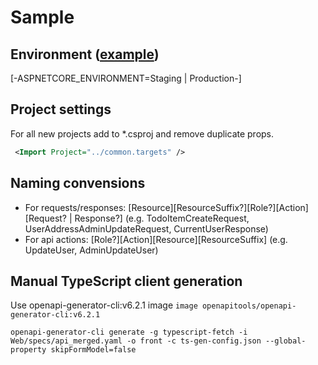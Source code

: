 # Sample

## Environment ([example](./env.example.json))
[-ASPNETCORE_ENVIRONMENT=Staging | Production-]  

## Project settings
For all new projects add to *.csproj and remove duplicate props.
```xml
 <Import Project="../common.targets" />
```

## Naming convensions
- For requests/responses: [Resource][ResourceSuffix?][Role?][Action][Request? | Response?] (e.g. TodoItemCreateRequest, UserAddressAdminUpdateRequest, CurrentUserResponse)
- For api actions: [Role?][Action][Resource][ResourceSuffix] (e.g. UpdateUser, AdminUpdateUser)

## Manual TypeScript client generation
Use openapi-generator-cli:v6.2.1
image `image openapitools/openapi-generator-cli:v6.2.1`
```
openapi-generator-cli generate -g typescript-fetch -i Web/specs/api_merged.yaml -o front -c ts-gen-config.json --global-property skipFormModel=false
```